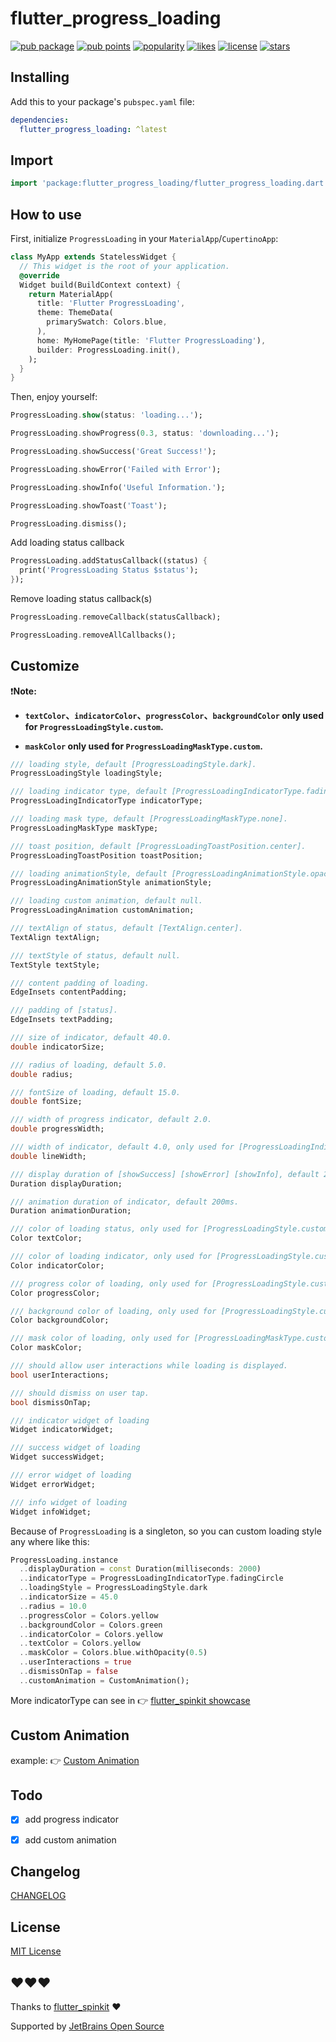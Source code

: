 # flutter_progress_loading

[![pub package](https://img.shields.io/pub/v/flutter_progress_loading?style=flat)](https://pub.dev/packages/flutter_progress_loading) [![pub points](https://badges.bar/flutter_progress_loading/pub%20points)](https://pub.dev/packages/flutter_progress_loading/score) [![popularity](https://badges.bar/flutter_progress_loading/popularity)](https://pub.dev/packages/flutter_progress_loading/score) [![likes](https://badges.bar/flutter_progress_loading/likes)](https://pub.dev/packages/flutter_progress_loading/score) [![license](https://img.shields.io/github/license/KevalPatel4894/flutter_progress_loading?style=flat)](https://github.com/KevalPatel4894/flutter_progress_loading) [![stars](https://img.shields.io/github/stars/KevalPatel4894/flutter_progress_loading?style=social)](https://github.com/KevalPatel4894/flutter_progress_loading.git)

## Installing

Add this to your package's `pubspec.yaml` file:

```yaml
dependencies:
  flutter_progress_loading: ^latest
```

## Import

```dart
import 'package:flutter_progress_loading/flutter_progress_loading.dart';
```

## How to use

First, initialize `ProgressLoading` in your `MaterialApp`/`CupertinoApp`:

```dart
class MyApp extends StatelessWidget {
  // This widget is the root of your application.
  @override
  Widget build(BuildContext context) {
    return MaterialApp(
      title: 'Flutter ProgressLoading',
      theme: ThemeData(
        primarySwatch: Colors.blue,
      ),
      home: MyHomePage(title: 'Flutter ProgressLoading'),
      builder: ProgressLoading.init(),
    );
  }
}
```

Then, enjoy yourself:

```dart
ProgressLoading.show(status: 'loading...');

ProgressLoading.showProgress(0.3, status: 'downloading...');

ProgressLoading.showSuccess('Great Success!');

ProgressLoading.showError('Failed with Error');

ProgressLoading.showInfo('Useful Information.');

ProgressLoading.showToast('Toast');

ProgressLoading.dismiss();
```

Add loading status callback

```dart
ProgressLoading.addStatusCallback((status) {
  print('ProgressLoading Status $status');
});
```

Remove loading status callback(s)

```dart
ProgressLoading.removeCallback(statusCallback);

ProgressLoading.removeAllCallbacks();
```

## Customize

❗️**Note:**

- **`textColor`、`indicatorColor`、`progressColor`、`backgroundColor` only used for `ProgressLoadingStyle.custom`.**

- **`maskColor` only used for `ProgressLoadingMaskType.custom`.**

```dart
/// loading style, default [ProgressLoadingStyle.dark].
ProgressLoadingStyle loadingStyle;

/// loading indicator type, default [ProgressLoadingIndicatorType.fadingCircle].
ProgressLoadingIndicatorType indicatorType;

/// loading mask type, default [ProgressLoadingMaskType.none].
ProgressLoadingMaskType maskType;

/// toast position, default [ProgressLoadingToastPosition.center].
ProgressLoadingToastPosition toastPosition;

/// loading animationStyle, default [ProgressLoadingAnimationStyle.opacity].
ProgressLoadingAnimationStyle animationStyle;

/// loading custom animation, default null.
ProgressLoadingAnimation customAnimation;

/// textAlign of status, default [TextAlign.center].
TextAlign textAlign;

/// textStyle of status, default null.
TextStyle textStyle;

/// content padding of loading.
EdgeInsets contentPadding;

/// padding of [status].
EdgeInsets textPadding;

/// size of indicator, default 40.0.
double indicatorSize;

/// radius of loading, default 5.0.
double radius;

/// fontSize of loading, default 15.0.
double fontSize;

/// width of progress indicator, default 2.0.
double progressWidth;

/// width of indicator, default 4.0, only used for [ProgressLoadingIndicatorType.ring, ProgressLoadingIndicatorType.dualRing].
double lineWidth;

/// display duration of [showSuccess] [showError] [showInfo], default 2000ms.
Duration displayDuration;

/// animation duration of indicator, default 200ms.
Duration animationDuration;

/// color of loading status, only used for [ProgressLoadingStyle.custom].
Color textColor;

/// color of loading indicator, only used for [ProgressLoadingStyle.custom].
Color indicatorColor;

/// progress color of loading, only used for [ProgressLoadingStyle.custom].
Color progressColor;

/// background color of loading, only used for [ProgressLoadingStyle.custom].
Color backgroundColor;

/// mask color of loading, only used for [ProgressLoadingMaskType.custom].
Color maskColor;

/// should allow user interactions while loading is displayed.
bool userInteractions;

/// should dismiss on user tap.
bool dismissOnTap;

/// indicator widget of loading
Widget indicatorWidget;

/// success widget of loading
Widget successWidget;

/// error widget of loading
Widget errorWidget;

/// info widget of loading
Widget infoWidget;
```

Because of `ProgressLoading` is a singleton, so you can custom loading style any where like this:

```dart
ProgressLoading.instance
  ..displayDuration = const Duration(milliseconds: 2000)
  ..indicatorType = ProgressLoadingIndicatorType.fadingCircle
  ..loadingStyle = ProgressLoadingStyle.dark
  ..indicatorSize = 45.0
  ..radius = 10.0
  ..progressColor = Colors.yellow
  ..backgroundColor = Colors.green
  ..indicatorColor = Colors.yellow
  ..textColor = Colors.yellow
  ..maskColor = Colors.blue.withOpacity(0.5)
  ..userInteractions = true
  ..dismissOnTap = false
  ..customAnimation = CustomAnimation();
```

More indicatorType can see in 👉 [flutter_spinkit showcase](https://github.com/jogboms/flutter_spinkit#-showcase)

## Custom Animation

example:
👉 [Custom Animation](https://github.com/KevalPatel4894/flutter_progress_loading/blob/main/example/lib/custom_animation.dart)

## Todo

- [x] add progress indicator

- [x] add custom animation

## Changelog

[CHANGELOG](./CHANGELOG.md)

## License

[MIT License](./LICENSE_temp)

## ❤️❤️❤️

Thanks to [flutter_spinkit](https://github.com/jogboms/flutter_spinkit) ❤️

Supported by [JetBrains Open Source](https://www.jetbrains.com/community/opensource/#support)
